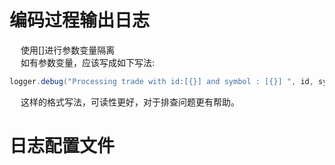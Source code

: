 


<!-- 
如何在12个小时，搞定日志监控？
https://mp.weixin.qq.com/s/6Bjr1PUAC98IIaxBFcECNw

LogBack的filter的应用
https://blog.csdn.net/wangzhan0123/article/details/81219789

-->

# 编码过程输出日志    
&emsp; 使用[]进行参数变量隔离  
&emsp; 如有参数变量，应该写成如下写法:  

```java
logger.debug("Processing trade with id:[{}] and symbol : [{}] ", id, symbol);
```
&emsp; 这样的格式写法，可读性更好，对于排查问题更有帮助。  

# 日志配置文件  


